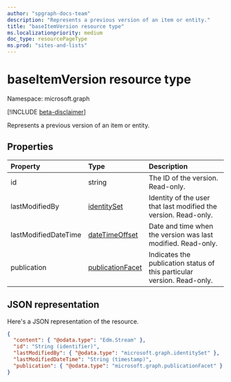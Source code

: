 ```yaml
---
author: "spgraph-docs-team"
description: "Represents a previous version of an item or entity."
title: "baseItemVersion resource type"
ms.localizationpriority: medium
doc_type: resourcePageType
ms.prod: "sites-and-lists"
---
```


# baseItemVersion resource type

Namespace: microsoft.graph

[!INCLUDE [beta-disclaimer](../../includes/beta-disclaimer.md)]

Represents a previous version of an item or entity.

## Properties

| Property                 | Type                                                 | Description                                                             |
| :----------------------- | :--------------------------------------------------- | :---------------------------------------------------------------------- |
| id                   | string                                               | The ID of the version. Read-only.                                       |
| lastModifiedBy       | [identitySet](../resources/identityset.md)           | Identity of the user that last modified the version. Read-only.        |
| lastModifiedDateTime | [dateTimeOffset](../resources/timestamp.md)          | Date and time when the version was last modified. Read-only.                 |
| publication          | [publicationFacet](../resources/publicationfacet.md) | Indicates the publication status of this particular version. Read-only. |

## JSON representation

Here's a JSON representation of the resource.

<!-- { "blockType": "resource", "@odata.type": "microsoft.graph.baseItemVersion", "@type.aka": "oneDrive.baseItemVersion" } -->

```json
{
  "content": { "@odata.type": "Edm.Stream" },
  "id": "String (identifier)",
  "lastModifiedBy": { "@odata.type": "microsoft.graph.identitySet" },
  "lastModifiedDateTime": "String (timestamp)",
  "publication": { "@odata.type": "microsoft.graph.publicationFacet" }
}
```

<!--
{
  "type": "#page.annotation",
  "description": "The version facet provides information about the properties of a file version.",
  "keywords": "version,versions,version-history,history",
  "section": "documentation",
  "tocPath": "Facets/Version",
  "suppressions": []
}
-->

